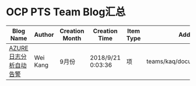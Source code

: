 # OCP PTS Team Blog汇总

Blog Name | Author | Creation Month | Creation Time | Item Type | Address
 ---- | ---- | ---- |  ---- | ---- | ---- |
[AZURE 日志分析自动告警](https://www.cnblogs.com/wekang/p/9661224.html) | Wei Kang | 9月份 | 2018/9/21  0:03:36 | 项 | teams/kaq/document/Lists/Blog 
